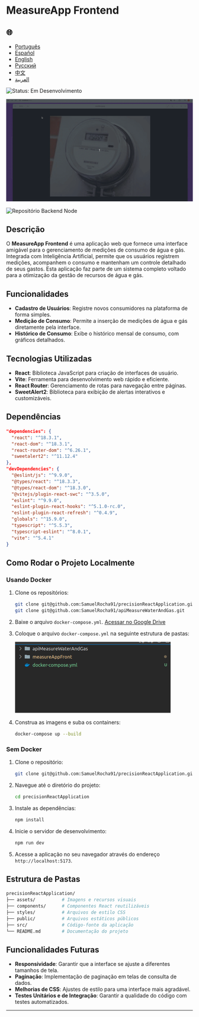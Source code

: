 # MeasureApp Frontend

<h2>🌐</h2>
<ul>
  <li><a href="https://github.com/SamuelRocha91/precisionReactApplication/blob/main/README.md" target="_blank">Português</a></li>
  <li><a href="https://github.com/SamuelRocha91/precisionReactApplication/blob/main/README_es.md" target="_blank">Español</a></li>
  <li><a href="https://github.com/SamuelRocha91/precisionReactApplication/blob/main/README_en.md" target="_blank">English</a></li>
  <li><a href="https://github.com/SamuelRocha91/precisionReactApplication/blob/main/README_ru.md" target="_blank">Русский</a></li>
  <li><a href="https://github.com/SamuelRocha91/precisionReactApplication/blob/main/README_ch.md" target="_blank">中文</a></li>
  <li><a href="https://github.com/SamuelRocha91/precisionReactApplication/blob/main/README_ar.md" target="_blank">العربية</a></li>
</ul>

![Status: Em Desenvolvimento](https://img.shields.io/badge/status-em%20desenvolvimento-yellow)

![Demonstração da Aplicação](./gifs/apiMeasure.gif)

![Repositório Backend Node](git@github.com:SamuelRocha91/apiMeasureWaterAndGas.git)


## Descrição

O **MeasureApp Frontend** é uma aplicação web que fornece uma interface amigável para o gerenciamento de medições de consumo de água e gás. Integrada com Inteligência Artificial, permite que os usuários registrem medições, acompanhem o consumo e mantenham um controle detalhado de seus gastos. Esta aplicação faz parte de um sistema completo voltado para a otimização da gestão de recursos de água e gás.

## Funcionalidades

- **Cadastro de Usuários**: Registre novos consumidores na plataforma de forma simples.
- **Medição de Consumo**: Permite a inserção de medições de água e gás diretamente pela interface.
- **Histórico de Consumo**: Exibe o histórico mensal de consumo, com gráficos detalhados.

## Tecnologias Utilizadas

- **React**: Biblioteca JavaScript para criação de interfaces de usuário.
- **Vite**: Ferramenta para desenvolvimento web rápido e eficiente.
- **React Router**: Gerenciamento de rotas para navegação entre páginas.
- **SweetAlert2**: Biblioteca para exibição de alertas interativos e customizáveis.

## Dependências

```json
"dependencies": {
  "react": "^18.3.1",
  "react-dom": "^18.3.1",
  "react-router-dom": "^6.26.1",
  "sweetalert2": "^11.12.4"
},
"devDependencies": {
  "@eslint/js": "^9.9.0",
  "@types/react": "^18.3.3",
  "@types/react-dom": "^18.3.0",
  "@vitejs/plugin-react-swc": "^3.5.0",
  "eslint": "^9.9.0",
  "eslint-plugin-react-hooks": "^5.1.0-rc.0",
  "eslint-plugin-react-refresh": "^0.4.9",
  "globals": "^15.9.0",
  "typescript": "^5.5.3",
  "typescript-eslint": "^8.0.1",
  "vite": "^5.4.1"
}
```

## Como Rodar o Projeto Localmente

### Usando Docker

1. Clone os repositórios:

   ```bash
   git clone git@github.com:SamuelRocha91/precisionReactApplication.git
   git clone git@github.com:SamuelRocha91/apiMeasureWaterAndGas.git
   ```

2. Baixe o arquivo `docker-compose.yml`.
   [Acessar no Google Drive](https://drive.google.com/file/d/1p5MKW3YB5En05Jp5ETWxNbmHllinihiH/view?usp=sharing)

3. Coloque o arquivo `docker-compose.yml` na seguinte estrutura de pastas:
   
   ![Hierarquia de Pastas](./public/pastasDocker.png)

4. Construa as imagens e suba os containers:

   ```bash
   docker-compose up --build
   ```

### Sem Docker

1. Clone o repositório:

   ```bash
   git clone git@github.com:SamuelRocha91/precisionReactApplication.git
   ```

2. Navegue até o diretório do projeto:

   ```bash
   cd precisionReactApplication
   ```

3. Instale as dependências:

   ```bash
   npm install
   ```

4. Inicie o servidor de desenvolvimento:

   ```bash
   npm run dev
   ```

5. Acesse a aplicação no seu navegador através do endereço `http://localhost:5173`.

## Estrutura de Pastas

```bash
precisionReactApplication/
├── assets/          # Imagens e recursos visuais
├── components/      # Componentes React reutilizáveis
├── styles/          # Arquivos de estilo CSS
├── public/          # Arquivos estáticos públicos
├── src/             # Código-fonte da aplicação
└── README.md        # Documentação do projeto
```

## Funcionalidades Futuras

- **Responsividade**: Garantir que a interface se ajuste a diferentes tamanhos de tela.
- **Paginação**: Implementação de paginação em telas de consulta de dados.
- **Melhorias de CSS**: Ajustes de estilo para uma interface mais agradável.
- **Testes Unitários e de Integração**: Garantir a qualidade do código com testes automatizados.

---
